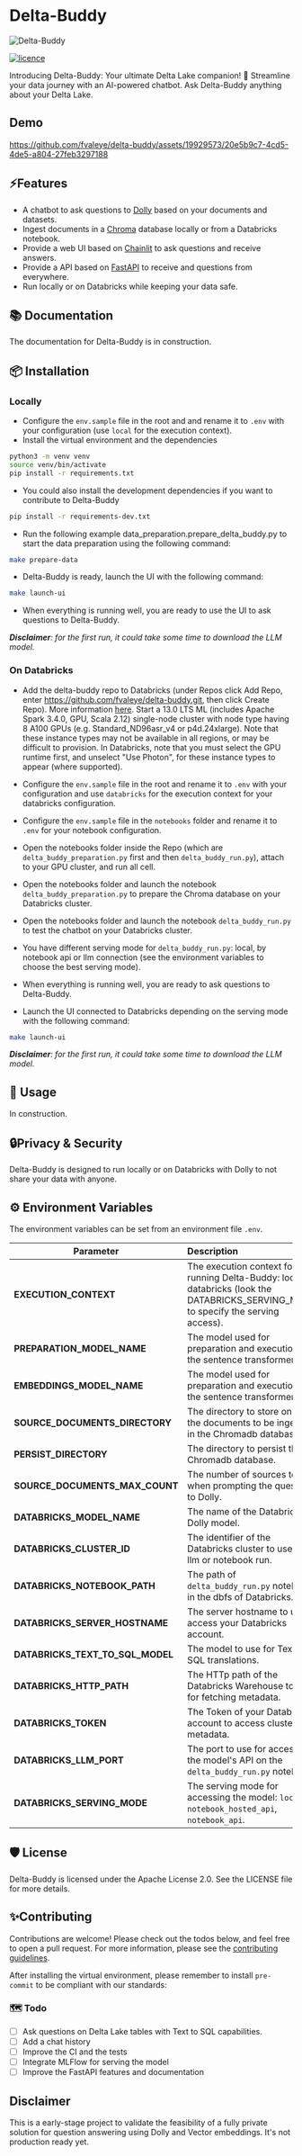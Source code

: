 # Delta-Buddy 
<!-- Add logo.png -->

![Delta-Buddy](logo.png?raw=true)

[![licence](https://img.shields.io/badge/license-Apache--2.0-green)](https://github.com/fvaleye/delta-buddy/blob/main/LICENSE.txt)

Introducing Delta-Buddy: Your ultimate Delta Lake companion! 🐍
Streamline your data journey with an AI-powered chatbot. Ask Delta-Buddy anything about your Delta Lake.

## Demo
https://github.com/fvaleye/delta-buddy/assets/19929573/20e5b9c7-4cd5-4de5-a804-27feb3297188

## ⚡️Features
- A chatbot to ask questions to [Dolly](https://github.com/databrickslabs/dolly) based on your documents and datasets.
- Ingest documents in a [Chroma](https://github.com/chroma-core/chroma) database locally or from a Databricks notebook.
- Provide a web UI based on [Chainlit](https://github.com/Chainlit/chainlit) to ask questions and receive answers.
- Provide a API based on [FastAPI](https://fastapi.tiangolo.com/) to receive and questions from everywhere.
- Run locally or on Databricks while keeping your data safe.

## 📚 Documentation
The documentation for Delta-Buddy is in construction.

## 📦 Installation

### Locally

- Configure the `env.sample` file in the root and and rename it to `.env` with your configuration (use `local` for the execution context).
- Install the virtual environment and the dependencies

```bash
python3 -m venv venv
source venv/bin/activate
pip install -r requirements.txt
```
- You could also install the development dependencies if you want to contribute to Delta-Buddy
```bash
pip install -r requirements-dev.txt
```

- Run the following example data_preparation.prepare_delta_buddy.py to start the data preparation using the following command:

```bash
make prepare-data
```

- Delta-Buddy is ready, launch the UI with the following command:
```bash
make launch-ui
```
- When everything is running well, you are ready to use the UI to ask questions to Delta-Buddy. 

***Disclaimer**: for the first run, it could take some time to download the LLM model.*

### On Databricks

- Add the delta-buddy repo to Databricks (under Repos click Add Repo, enter https://github.com/fvaleye/delta-buddy.git, then click Create Repo). More information [here](https://docs.databricks.com/repos/index.html).
Start a 13.0 LTS ML (includes Apache Spark 3.4.0, GPU, Scala 2.12) single-node cluster with node type having 8 A100 GPUs (e.g. Standard_ND96asr_v4 or p4d.24xlarge). Note that these instance types may not be available in all regions, or may be difficult to provision. In Databricks, note that you must select the GPU runtime first, and unselect "Use Photon", for these instance types to appear (where supported).  
- Configure the `env.sample` file in the root and rename it to `.env` with your configuration and use `databricks` for the execution context for your databricks configuration.
- Configure the `env.sample` file in the `notebooks` folder and rename it to `.env` for your notebook configuration.
- Open the notebooks folder inside the Repo (which are `delta_buddy_preparation.py` first and then `delta_buddy_run.py`), attach to your GPU cluster, and run all cell.
- Open the notebooks folder and launch the notebook `delta_buddy_preparation.py` to prepare the Chroma database on your Databricks cluster.
- Open the notebooks folder and launch the notebook `delta_buddy_run.py` to test the chatbot on your Databricks cluster.
- You have different serving mode for `delta_buddy_run.py`: local, by notebook api or llm connection (see the environment variables to choose the best serving mode). 
- When everything is running well, you are ready to ask questions to Delta-Buddy.

- Launch the UI connected to Databricks depending on the serving mode with the following command:

```bash
make launch-ui
```

***Disclaimer**: for the first run, it could take some time to download the LLM model.*

## 🔎 Usage

In construction. 

## 🔒Privacy & Security

Delta-Buddy is designed to run locally or on Databricks with Dolly to not share your data with anyone.

## ⚙️ Environment Variables

The environment variables can be set from an environment file `.env`.

| **Parameter**                    | **Description**                                                                                                                      |
|----------------------------------|:-------------------------------------------------------------------------------------------------------------------------------------|
| **EXECUTION_CONTEXT**            | The execution context for running Delta-Buddy: local or databricks (look the DATABRICKS_SERVING_MODE to specify the serving access). |
| **PREPARATION_MODEL_NAME**       | The model used for preparation and execution for the sentence transformer.                                                           |
| **EMBEDDINGS_MODEL_NAME**        | The model used for preparation and execution for the sentence transformer.                                                           |
| **SOURCE_DOCUMENTS_DIRECTORY**   | The directory to store on disk the documents to be ingested in the Chromadb database.                                                |
| **PERSIST_DIRECTORY**            | The directory to persist the Chromadb database.                                                                                      |
| **SOURCE_DOCUMENTS_MAX_COUNT**   | The number of sources to use when prompting the question to Dolly.                                                                   |
| **DATABRICKS_MODEL_NAME**        | The name of the Databricks Dolly model.                                                                                              |
| **DATABRICKS_CLUSTER_ID**        | The identifier of the Databricks cluster to use for llm or notebook run.                                                             |
| **DATABRICKS_NOTEBOOK_PATH**     | The path of `delta_buddy_run.py` notebook in the dbfs of Databricks.                                                                 |
| **DATABRICKS_SERVER_HOSTNAME**   | The server hostname to use to access your Databricks account.                                                                        |
| **DATABRICKS_TEXT_TO_SQL_MODEL** | The model to use for Text to SQL translations.                                                                                       |
| **DATABRICKS_HTTP_PATH**         | The HTTp path of the Databricks Warehouse to use for fetching metadata.                                                              |
| **DATABRICKS_TOKEN**             | The Token of your Databricks account to access clusters or metadata.                                                                 |
| **DATABRICKS_LLM_PORT**          | The port to use for accessing the model's API on the `delta_buddy_run.py` notebook.                                                  |
| **DATABRICKS_SERVING_MODE**      | The serving mode for accessing the model: `local`, `notebook_hosted_api`, `notebook_api`.                                            |

## 🛡️ License

Delta-Buddy is licensed under the Apache License 2.0. See the LICENSE file for more details.

## ✨Contributing

Contributions are welcome! Please check out the todos below, and feel free to open a pull request.
For more information, please see the [contributing guidelines](CONTRIBUTING.md).

After installing the virtual environment, please remember to install `pre-commit` to be compliant with our standards:

### 🗺️ Todo

- [ ] Ask questions on Delta Lake tables with Text to SQL capabilities.
- [ ] Add a chat history
- [ ] Improve the CI and the tests
- [ ] Integrate MLFlow for serving the model
- [ ] Improve the FastAPI features and documentation

## Disclaimer
This is a early-stage project to validate the feasibility of a fully private solution for question answering 
using Dolly and Vector embeddings. It's not production ready yet.